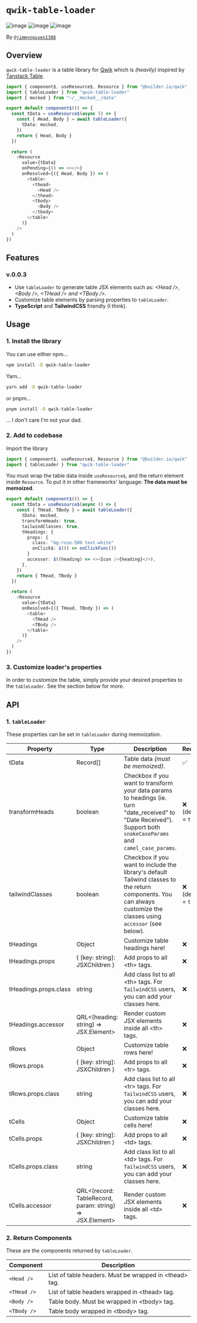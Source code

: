 # `qwik-table-loader`

![image](https://img.shields.io/badge/Qwik-E10098?style=for-the-badge&logo=lightning&logoColor=white) ![image](https://img.shields.io/badge/TypeScript-007ACC?style=for-the-badge&logo=typescript&logoColor=white) ![image](https://img.shields.io/badge/Tailwind_CSS-38B2AC?style=for-the-badge&logo=tailwind-css&logoColor=white)

By [`@jimmynguyen1308`](https://github.com/jimmynguyen1308)

## Overview

`qwik-table-loader` is a table library for [Qwik](https://qwik.builder.io/) which is _(heavily)_ inspired by [Tanstack Table](https://tanstack.com/table/).

```typescript
import { component$, useResource$, Resource } from "@builder.io/qwik"
import { tableLoader } from "qwik-table-loader"
import { mocked } from "~/__mocked__/data"

export default component$(() => {
  const tData = useResource$(async () => {
    const { Head, Body } = await tableLoader({
      tData: mocked,
    })
    return { Head, Body }
  })

  return (
    <Resource
      value={tData}
      onPending={() => <></>}
      onResolved={({ Head, Body }) => (
        <table>
          <thead>
            <Head />
          </thead>
          <tbody>
            <Body />
          </tbody>
        </table>
      )}
    />
  )
})
```

## Features

### v.0.0.3

- Use `tableLoader` to generate table JSX elements such as: _&lt;Head /&gt;, &lt;Body /&gt;, &lt;THead /&gt; and &lt;TBody /&gt;_.
- Customize table elements by parsing properties to `tableLoader`.
- **TypeScript** and **TailwindCSS** friendly (I think).

## Usage

### 1. Install the library

You can use either npm...

```bash
npm install -D qwik-table-loader
```

Yarn...

```bash
yarn add -D qwik-table-loader
```

or pnpm...

```bash
pnpm install -D qwik-table-loader
```

... I don't care I'm not your dad.

### 2. Add to codebase

Import the library

```typescript
import { component$, useResource$, Resource } from "@builder.io/qwik"
import { tableLoader } from "qwik-table-loader"
```

You must wrap the table data inside `useResource$`, and the return element inside `Resource`. To put it in other frameworks' language: **The data must be memoized**.

```typescript
export default component$(() => {
  const tData = useResource$(async () => {
    const { THead, TBody } = await tableLoader({
      tData: mocked,
      transformHeads: true,
      tailwindClasses: true,
      tHeadings: {
        props: {
          class: "bg-rose-500 text-white"
          onClick$: $(() => onClickFunc())
        }
        accessor: $((heading) => <><Icon />{heading}</>),
      },
    })
    return { THead, TBody }
  })

  return (
    <Resource
      value={tData}
      onResolved={({ THead, TBody }) => (
        <table>
          <THead />
          <TBody />
        </table>
      )}
    />
  )
})
```

### 3. Customize loader's properties

In order to customize the table, simply provide your desired properties to the `tableLoader`. See the section below for more.

## API

### 1. `tableLoader`

These properties can be set in `tableLoader` during memoization.

| Property              | Type                                                     | Description                                                                                                                                                           | Required              |
| --------------------- | -------------------------------------------------------- | --------------------------------------------------------------------------------------------------------------------------------------------------------------------- | --------------------- |
| tData                 | Record[]                                                 | Table data _(must be memoized)_.                                                                                                                                      | ✅                    |
| transformHeads        | boolean                                                  | Checkbox if you want to transform your data params to headings (ie. turn "date_received" to "Date Received"). Support both `snakeCaseParams` and `camel_case_params`. | ❌ (default = `true`) |
| tailwindClasses       | boolean                                                  | Checkbox if you want to include the library's default Tailwind classes to the return components. You can always customize the classes using `accessor` (see below).   | ❌ (default = `true`) |
| tHeadings             | Object                                                   | Customize table headings here!                                                                                                                                        | ❌                    |
| tHeadings.props       | { [key: string]: JSXChildren }                           | Add props to all &lt;th&gt; tags.                                                                                                                                     | ❌                    |
| tHeadings.props.class | string                                                   | Add class list to all &lt;th&gt; tags. For `TailwindCSS` users, you can add your classes here.                                                                        | ❌                    |
| tHeadings.accessor    | QRL<(heading: string) => JSX.Element>                    | Render custom JSX elements inside all &lt;th&gt; tags.                                                                                                                | ❌                    |
| tRows                 | Object                                                   | Customize table rows here!                                                                                                                                            | ❌                    |
| tRows.props           | { [key: string]: JSXChildren }                           | Add props to all &lt;tr&gt; tags.                                                                                                                                     | ❌                    |
| tRows.props.class     | string                                                   | Add class list to all &lt;tr&gt; tags. For `TailwindCSS` users, you can add your classes here.                                                                        | ❌                    |
| tCells                | Object                                                   | Customize table cells here!                                                                                                                                           | ❌                    |
| tCells.props          | { [key: string]: JSXChildren }                           | Add props to all &lt;td&gt; tags.                                                                                                                                     | ❌                    |
| tCells.props.class    | string                                                   | Add class list to all &lt;td&gt; tags. For `TailwindCSS` users, you can add your classes here.                                                                        | ❌                    |
| tCells.accessor       | QRL<(record: TableRecord, param: string) => JSX.Element> | Render custom JSX elements inside all &lt;td&gt; tags.                                                                                                                | ❌                    |

### 2. Return Components

These are the components returned by `tableLoader`.

| Component   | Description                                                  |
| ----------- | ------------------------------------------------------------ |
| `<Head />`  | List of table headers. Must be wrapped in &lt;thead&gt; tag. |
| `<THead />` | List of table headers wrapped in &lt;thead&gt; tag.          |
| `<Body />`  | Table body. Must be wrapped in &lt;tbody&gt; tag.            |
| `<TBody />` | Table body wrapped in &lt;tbody&gt; tag.                     |

